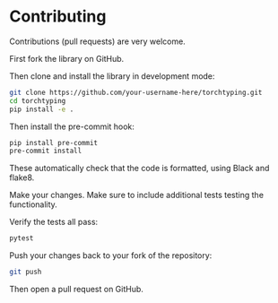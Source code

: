 # Contributing

Contributions (pull requests) are very welcome.

First fork the library on GitHub.

Then clone and install the library in development mode:

```bash
git clone https://github.com/your-username-here/torchtyping.git
cd torchtyping
pip install -e .
```

Then install the pre-commit hook:

```bash
pip install pre-commit
pre-commit install
```

These automatically check that the code is formatted, using Black and flake8.

Make your changes. Make sure to include additional tests testing the functionality.

Verify the tests all pass:

```bash
pytest
```

Push your changes back to your fork of the repository:

```bash
git push
```

Then open a pull request on GitHub.